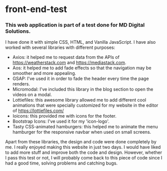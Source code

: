 # front-end-test

### This web application is part of a test done for MD Digital Solutions.

I have done it with simple CSS, HTML, and Vanilla JavaScript. I have also worked with several libraries with different purposes:

* Axios: it helped me to request data from the APIs of https://weatherstack.com and https://mediastack.com.
* Aos: it helped me to add fade effects so that the navigation may be smoother and more appealing.
* GSAP: I've used it in order to fade the header every time the page renders. 
* Micromodal: I've included this library in the blog section to open the videos on a modal.
* Lottiefiles: this awesome library allowed me to add different cool animations that were specially customized for my website in the editor of https://lottiefiles.com/
* Ioicons: this provided me with icons for the footer.
* Bootstrap Icons: I've used it for my 'icon-logo'.
* Tasty CSS-animated hamburgers: this helped me to animate the menu hamburger for the responsive navbar when used on small screens. 

Apart from these libraries, the design and code were done completely by me. I really enjoyed making this website in just two days. I would have liked to add more stuff and improve both the code and design. However, whether I pass this test or not, I will probably come back to this piece of code since I had a good time, solving problems and catching bugs. 
